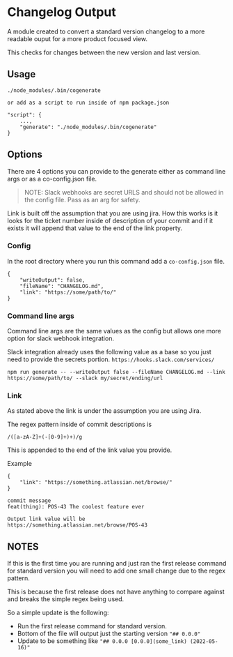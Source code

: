 # Changelog Output

A module created to convert a standard version changelog to a more readable ouput
for a more product focused view.

This checks for changes between the new version and last version.

## Usage
```
./node_modules/.bin/cogenerate

or add as a script to run inside of npm package.json

"script": {
	...,
	"generate": "./node_modules/.bin/cogenerate"
}
```

## Options
There are 4 options you can provide to the generate either as command line args or as a co-config.json file.

> NOTE: Slack webhooks are secret URLS and should not be allowed in the config file. Pass as an arg for safety.

Link is built off the assumption that you are using jira. How this works is it looks for the ticket number inside of
description of your commit and if it exists it will append that value to the end of the link property.

### Config
In the root directory where you run this command add a `co-config.json` file.

```
{
	"writeOutput": false,
	"fileName": "CHANGELOG.md",
	"link": "https://some/path/to/"
}
```

### Command line args
Command line args are the same values as the config but allows one more option for slack webhook integration.

Slack integration already uses the following value as a base so you just need to provide the secrets portion.
`https://hooks.slack.com/services/`

```
npm run generate -- --writeOutput false --fileName CHANGELOG.md --link https://some/path/to/ --slack my/secret/ending/url
```

### Link
As stated above the link is under the assumption you are using Jira.

The regex pattern inside of commit descriptions is
```
/([a-zA-Z]+(-[0-9]+)+)/g
```

This is appended to the end of the link value you provide.

Example
```
{
	"link": "https://something.atlassian.net/browse/"
}

commit message
feat(thing): POS-43 The coolest feature ever

Output link value will be
https://something.atlassian.net/browse/POS-43
```

## NOTES
If this is the first time you are running and just ran the first release command for standard version
you will need to add one small change due to the regex pattern.

This is because the first release does not have anything to compare against and breaks the simple regex being used.

So a simple update is the following:
* Run the first release command for standard version.
* Bottom of the file will output just the starting version `"## 0.0.0"`
* Update to be something like `"## 0.0.0 [0.0.0](some_link) (2022-05-16)"`